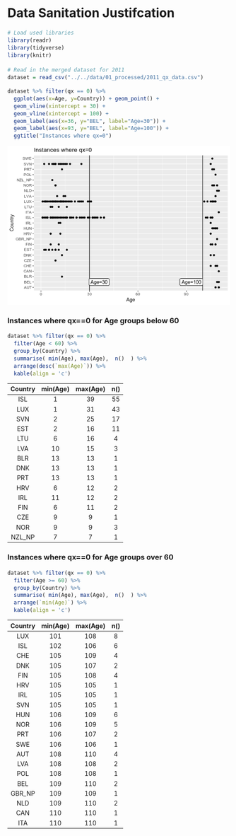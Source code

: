 Data Sanitation Justifcation
================

``` r
# Load used libraries
library(readr)
library(tidyverse)
library(knitr)

# Read in the merged dataset for 2011
dataset = read_csv("../../data/01_processed/2011_qx_data.csv")
```

``` r
dataset %>% filter(qx == 0) %>% 
  ggplot(aes(x=Age, y=Country)) + geom_point() +
  geom_vline(xintercept = 30) +
  geom_vline(xintercept = 100) +
  geom_label(aes(x=36, y="BEL", label="Age=30")) +
  geom_label(aes(x=93, y="BEL", label="Age=100")) +
  ggtitle("Instances where qx=0")
```

![](Data_Sanitation_Justification_files/figure-gfm/unnamed-chunk-2-1.png)<!-- -->

### Instances where qx==0 for Age groups below 60

``` r
dataset %>% filter(qx == 0) %>% 
  filter(Age < 60) %>% 
  group_by(Country) %>% 
  summarise( min(Age), max(Age),  n()  ) %>% 
  arrange(desc(`max(Age)`)) %>% 
  kable(align = 'c')
```

| Country | min(Age) | max(Age) | n() |
| :-----: | :------: | :------: | :-: |
|   ISL   |    1     |    39    | 55  |
|   LUX   |    1     |    31    | 43  |
|   SVN   |    2     |    25    | 17  |
|   EST   |    2     |    16    | 11  |
|   LTU   |    6     |    16    |  4  |
|   LVA   |    10    |    15    |  3  |
|   BLR   |    13    |    13    |  1  |
|   DNK   |    13    |    13    |  1  |
|   PRT   |    13    |    13    |  1  |
|   HRV   |    6     |    12    |  2  |
|   IRL   |    11    |    12    |  2  |
|   FIN   |    6     |    11    |  2  |
|   CZE   |    9     |    9     |  1  |
|   NOR   |    9     |    9     |  3  |
| NZL\_NP |    7     |    7     |  1  |

### Instances where qx==0 for Age groups over 60

``` r
dataset %>% filter(qx == 0) %>% 
  filter(Age >= 60) %>% 
  group_by(Country) %>% 
  summarise( min(Age), max(Age),  n()  ) %>% 
  arrange(`min(Age)`) %>%  
  kable(align = 'c')
```

| Country | min(Age) | max(Age) | n() |
| :-----: | :------: | :------: | :-: |
|   LUX   |   101    |   108    |  8  |
|   ISL   |   102    |   106    |  6  |
|   CHE   |   105    |   109    |  4  |
|   DNK   |   105    |   107    |  2  |
|   FIN   |   105    |   108    |  4  |
|   HRV   |   105    |   105    |  1  |
|   IRL   |   105    |   105    |  1  |
|   SVN   |   105    |   105    |  1  |
|   HUN   |   106    |   109    |  6  |
|   NOR   |   106    |   109    |  5  |
|   PRT   |   106    |   107    |  2  |
|   SWE   |   106    |   106    |  1  |
|   AUT   |   108    |   110    |  4  |
|   LVA   |   108    |   108    |  2  |
|   POL   |   108    |   108    |  1  |
|   BEL   |   109    |   110    |  2  |
| GBR\_NP |   109    |   109    |  1  |
|   NLD   |   109    |   110    |  2  |
|   CAN   |   110    |   110    |  1  |
|   ITA   |   110    |   110    |  1  |
